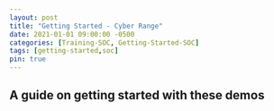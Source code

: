 ```yaml
---
layout: post
title: "Getting Started - Cyber Range"
date: 2021-01-01 09:00:00 -0500
categories: [Training-SOC, Getting-Started-SOC]
tags: [getting-started,soc]
pin: true
---
```

## A guide on getting started with these demos


